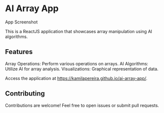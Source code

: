 # AI Array App

App Screenshot

This is a ReactJS application that showcases array manipulation using AI algorithms.

## Features

Array Operations: Perform various operations on arrays.
AI Algorithms: Utilize AI for array analysis.
Visualizations: Graphical representation of data.

Access the application at https://kamilapereira.github.io/ai-array-app/.

## Contributing

Contributions are welcome! Feel free to open issues or submit pull requests.
